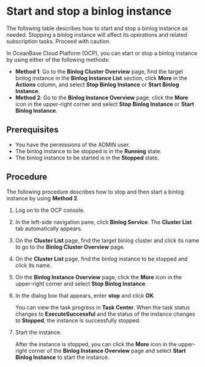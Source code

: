 # Start and stop a binlog instance

The following table describes how to start and stop a binlog instance as needed. Stopping a binlog instance will affect its operations and related subscription tasks. Proceed with caution.

In OceanBase Cloud Platform (OCP), you can start or stop a binlog instance by using either of the following methods:

* **Method 1**: Go to the **Binlog Cluster Overview** page, find the target binlog instance in the **Binlog Instance List** section, click **More** in the **Actions** column, and select **Stop Binlog Instance** or **Start Binlog Instance**.
* **Method 2**: Go to the **Binlog Instance Overview** page, click the **More** icon in the upper-right corner and select **Stop Binlog Instance** or **Start Binlog Instance**.

## Prerequisites

* You have the permissions of the ADMIN user.
* The binlog instance to be stopped is in the **Running** state.
* The binlog instance to be started is in the **Stopped** state.

## Procedure

The following procedure describes how to stop and then start a binlog instance by using **Method 2**.

1. Log on to the OCP console.

2. In the left-side navigation pane, click **Binlog Service**. The **Cluster List** tab automatically appears.

3. On the **Cluster List** page, find the target binlog cluster and click its name to go to the **Binlog Cluster Overview** page.

4. On the **Cluster List** page, find the binlog instance to be stopped and click its name.

5. On the **Binlog Instance Overview** page, click the **More** icon in the upper-right corner and select **Stop Binlog Instance**.

6. In the dialog box that appears, enter **stop** and click **OK**.

   You can view the task progress in **Task Center**. When the task status changes to **ExecuteSuccessful** and the status of the instance changes to **Stopped**, the instance is successfully stopped.

7. Start the instance.

   After the instance is stopped, you can click the **More** icon in the upper-right corner of the **Binlog Instance Overview** page and select **Start Binlog Instance** to start the instance.
